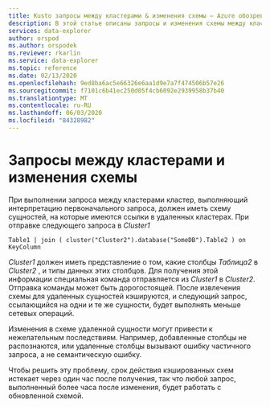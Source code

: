 ```yaml
---
title: Kusto запросы между кластерами & изменения схемы — Azure обозреватель данных
description: В этой статье описаны запросы и изменения схемы между кластерами в обозреватель данных Azure.
services: data-explorer
author: orspod
ms.author: orspodek
ms.reviewer: rkarlin
ms.service: data-explorer
ms.topic: reference
ms.date: 02/13/2020
ms.openlocfilehash: 9ed8ba6ac5e66326e6aa1d9e7a7f474506b57e26
ms.sourcegitcommit: f7101c6b41ec250d05f4cb6092e2939958b37b40
ms.translationtype: MT
ms.contentlocale: ru-RU
ms.lasthandoff: 06/03/2020
ms.locfileid: "84328982"
---
```

# <a name="cross-cluster-queries-and-schema-changes"></a>Запросы между кластерами и изменения схемы

При выполнении запроса между кластерами кластер, выполняющий интерпретацию первоначального запроса, должен иметь схему сущностей, на которые имеются ссылки в удаленных кластерах.
При отправке следующего запроса в *Cluster1*

```kusto
Table1 | join ( cluster("Cluster2").database("SomeDB").Table2 ) on KeyColumn
``` 

*Cluster1* должен иметь представление о том, какие столбцы *Таблица2* в *Cluster2* , и типы данных этих столбцов. Для получения этой информации специальная команда отправляется из *Cluster1* в *Cluster2*.
Отправка команды может быть дорогостоящей. После извлечения схемы для удаленных сущностей кэшируются, и следующий запрос, ссылающийся на одни и те же сущности, будет выполнять меньше сетевых операций.

Изменения в схеме удаленной сущности могут привести к нежелательным последствиям. Например, добавленные столбцы не распознаются, или удаленные столбцы вызывают ошибку частичного запроса, а не семантическую ошибку.

Чтобы решить эту проблему, срок действия кэшированных схем истекает через один час после получения, так что любой запрос, выполненный более часа после изменения, будет работать с обновленной схемой.

